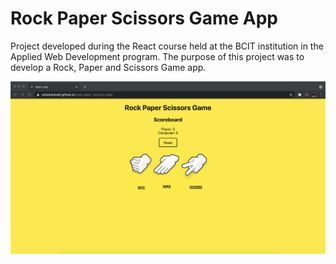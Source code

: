 # Rock Paper Scissors Game App

Project developed during the React course held at the BCIT institution in the Applied Web Development program. The purpose of this project was to develop a Rock, Paper and Scissors Game app.

![Screenshot](WebScreen.png)

